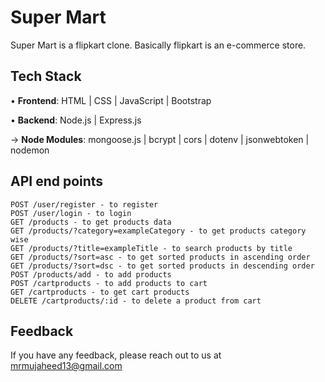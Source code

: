 
# Super Mart

Super Mart is a flipkart clone. Basically flipkart is an e-commerce store.



## Tech Stack

• **Frontend**:
HTML | CSS | JavaScript | Bootstrap

• **Backend**:
Node.js | Express.js

→ **Node Modules**:
mongoose.js | bcrypt | cors | dotenv | 
jsonwebtoken | nodemon



## API end points
```
POST /user/register - to register
POST /user/login - to login
GET /products - to get products data
GET /products/?category=exampleCategory - to get products category wise 
GET /products/?title=exampleTitle - to search products by title
GET /products/?sort=asc - to get sorted products in ascending order
GET /products/?sort=dsc - to get sorted products in descending order
POST /products/add - to add products
POST /cartproducts - to add products to cart
GET /cartproducts - to get cart products
DELETE /cartproducts/:id - to delete a product from cart
```


## Feedback

If you have any feedback, please reach out to us at mrmujaheed13@gmail.com

